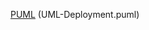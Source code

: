 [PUML][1] (UML-Deployment.puml)


[1]: https://www.plantuml.com/plantuml/proxy?cache=no&src=https://raw.githubusercontent.com/oleksandrblazhko/ai181-solovjova/blob/laboratory-work-2/Laboratory-work-2/UML-Deployment.puml
